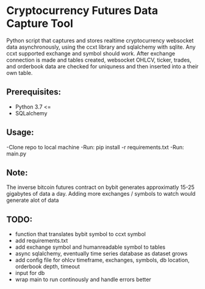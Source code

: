 # Cryptocurrency Futures Data Capture Tool

Python script that captures and stores realtime cryptocurrency websocket data asynchronously, using the ccxt library and sqlalchemy with sqlite. Any ccxt supported exchange and symbol should work. After exchange connection is made and tables created, websocket OHLCV, ticker, trades, and orderbook data are checked for uniquness and then inserted into a their own table.

## Prerequisites:
- Python 3.7 <=
- SQLalchemy

## Usage:
-Clone repo to local machine
-Run: pip install -r requirements.txt
-Run: main.py

## Note:
The inverse bitcoin futures contract on bybit generates approximatly 15-25 gigabytes of data a day.
Adding more exchanges / symbols to watch would generate alot of data 

## TODO:
- function that translates bybit symbol to ccxt symbol
- add requirements.txt
- add exchange symbol and humanreadable symbol to tables
- async sqlalchemy, eventually time series database as dataset grows
- add config file for ohlcv timeframe, exchanges, symbols, db location, orderbook depth, timeout
- input for db
- wrap main to run continously and handle errors better
